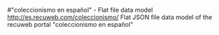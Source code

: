 #"coleccionismo en español" - Flat file data model
http://es.recuweb.com/coleccionismo/
Flat JSON file data model of the recuweb portal "coleccionismo en español"
